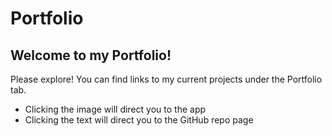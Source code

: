# Portfolio

## Welcome to my Portfolio!

Please explore! You can find links to my current projects under the Portfolio tab.

* Clicking the image will direct you to the app
* Clicking the text will direct you to the GitHub repo page
